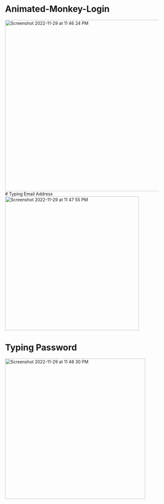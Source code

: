 # Animated-Monkey-Login
<img width="560" alt="Screenshot 2022-11-29 at 11 46 24 PM" src="https://user-images.githubusercontent.com/62868878/204613048-9bd40cbc-ae2d-4c4d-896f-f9f7ce81d26a.png">
#  Typing Email Address
<img width="438" alt="Screenshot 2022-11-29 at 11 47 55 PM" src="https://user-images.githubusercontent.com/62868878/204613317-15104edb-1334-4013-825c-39c9c98b7155.png">

#  Typing Password
<img width="459" alt="Screenshot 2022-11-29 at 11 48 30 PM" src="https://user-images.githubusercontent.com/62868878/204613418-81a5229d-0cd1-499d-a765-f4efbf84fe95.png">
